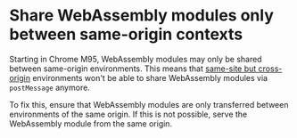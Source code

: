 # Share WebAssembly modules only between same-origin contexts

Starting in Chrome M95, WebAssembly modules may only be shared between same-origin environments. This means that [same-site but cross-origin](sameSiteAndSameOrigin) environments won't be able to share WebAssembly modules via `postMessage` anymore.

To fix this, ensure that WebAssembly modules are only transferred between environments of the same origin. If this is not possible, serve the WebAssembly module from the same origin.
